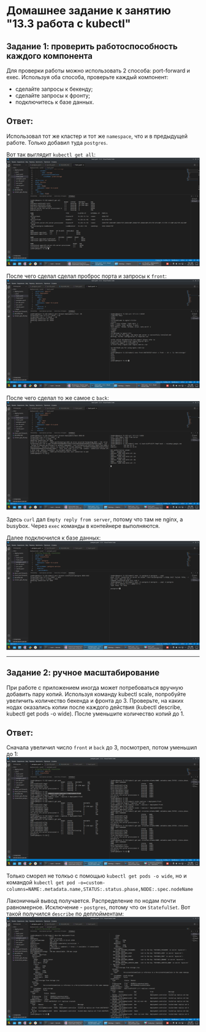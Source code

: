 # Домашнее задание к занятию "13.3 работа с kubectl"
## Задание 1: проверить работоспособность каждого компонента
Для проверки работы можно использовать 2 способа: port-forward и exec. Используя оба способа, проверьте каждый компонент:
* сделайте запросы к бекенду;
* сделайте запросы к фронту;
* подключитесь к базе данных.

## Ответ:
Использовал тот же кластер и тот же `namespace`, что и в предыдущей работе. Только добавил туда `postgres`.

Вот так выглядит `kubectl get all`:
![](Screen_get_all.png)

После чего сделал сделал проброс порта и запросы к `front`:
![](Front_port-forward_curl.png)

После чего сделал то же самое с `back`:
![](Back_port-forward_exec.png)

Здесь `curl` дал `Empty reply from server`, потому что там не nginx, а busybox. Через `exec` команды в контейнере выполняются.


Далее подключился к базе данных:
![](Screenshot_postgres.png)


---

## Задание 2: ручное масштабирование

При работе с приложением иногда может потребоваться вручную добавить пару копий. Используя команду kubectl scale, попробуйте увеличить количество бекенда и фронта до 3. Проверьте, на каких нодах оказались копии после каждого действия (kubectl describe, kubectl get pods -o wide). После уменьшите количество копий до 1.

## Ответ:

Сначала увеличил число `front` и `back` до 3, посмотрел, потом уменьшил до 1:
![](Scale.png)

Только сморел не толкьо с помощью `kubectl get pods -o wide`, но и командой `kubectl get pod -o=custom-columns=NAME:.metadata.name,STATUS:.status.phase,NODE:.spec.nodeName`

Лаконичный вывод получается. Распределение по нодам почти равномерное. Исключение - `postgres`, потому что он `StatefulSet`.
Вот такой получился `describe` по деплойментам:
![](describe.png)

